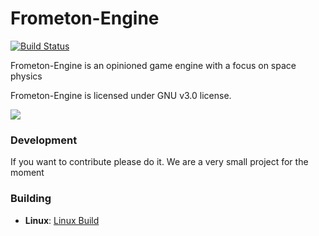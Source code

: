 Frometon-Engine
==============
[![Build Status](https://travis-ci.com/Jules-NC/Frometon-Engine.svg?token=aKfRAvfxB7MBKdnAify4&branch=master)](https://travis-ci.com/Jules-NC/Frometon-Engine)

Frometon-Engine is an opinioned game engine with a focus on space physics

Frometon-Engine is licensed under GNU v3.0 license.

![](https://user-images.githubusercontent.com/18371413/61643916-147f1e80-aca4-11e9-9d41-45db9514ba6b.png)


### Development

If you want to contribute please do it. We are a very small project for the moment


### Building

* __Linux__: [Linux Build](https://github.com/Jules-NC/Frometon-Engine/wiki/Building-for-Linux)
